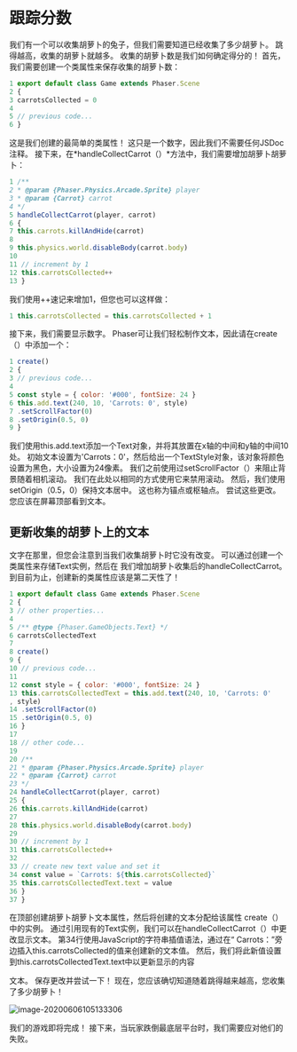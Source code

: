 # 跟踪分数

我们有一个可以收集胡萝卜的兔子，但我们需要知道已经收集了多少胡萝卜。
跳得越高，收集的胡萝卜就越多。 收集的胡萝卜数是我们如何确定得分的！
首先，我们需要创建一个类属性来保存收集的胡萝卜数：

```javascript
1 export default class Game extends Phaser.Scene
2 {
3 carrotsCollected = 0
4
5 // previous code...
6 }
```

这是我们创建的最简单的类属性！ 这只是一个数字，因此我们不需要任何JSDoc注释。
接下来，在*handleCollectCarrot（）*方法中，我们需要增加胡萝卜胡萝卜：

```javascript
1 /**
2 * @param {Phaser.Physics.Arcade.Sprite} player
3 * @param {Carrot} carrot
4 */
5 handleCollectCarrot(player, carrot)
6 {
7 this.carrots.killAndHide(carrot)
8
9 this.physics.world.disableBody(carrot.body)
10
11 // increment by 1
12 this.carrotsCollected++
13 }
```

我们使用++速记来增加1，但您也可以这样做：

```javascript
1 this.carrotsCollected = this.carrotsCollected + 1
```

接下来，我们需要显示数字。 Phaser可让我们轻松制作文本，因此请在create（）中添加一个：

```javascript
1 create()
2 {
3 // previous code...
4
5 const style = { color: '#000', fontSize: 24 }
6 this.add.text(240, 10, 'Carrots: 0', style)
7 .setScrollFactor(0)
8 .setOrigin(0.5, 0)
9 }
```

我们使用this.add.text添加一个Text对象，并将其放置在x轴的中间和y轴的中间10处。
初始文本设置为'Carrots：0'，然后给出一个TextStyle对象，该对象将颜色设置为黑色，大小设置为24像素。
我们之前使用过setScrollFactor（）来阻止背景随着相机滚动。 我们在此处以相同的方式使用它来禁用滚动。
然后，我们使用setOrigin（0.5，0）保持文本居中。 这也称为锚点或枢轴点。
尝试这些更改。 您应该在屏幕顶部看到文本。

## 更新收集的胡萝卜上的文本

文字在那里，但您会注意到当我们收集胡萝卜时它没有改变。
可以通过创建一个类属性来存储Text实例，然后在
我们增加胡萝卜收集后的handleCollectCarrot。 到目前为止，创建新的类属性应该是第二天性了！

```javascript
1 export default class Game extends Phaser.Scene
2 {
3 // other properties...
4
5 /** @type {Phaser.GameObjects.Text} */
6 carrotsCollectedText
7
8 create()
9 {
10 // previous code...
11
12 const style = { color: '#000', fontSize: 24 }
13 this.carrotsCollectedText = this.add.text(240, 10, 'Carrots: 0'
, style)
14 .setScrollFactor(0)
15 .setOrigin(0.5, 0)
16 }
17
18 // other code...
19
20 /**
21 * @param {Phaser.Physics.Arcade.Sprite} player
22 * @param {Carrot} carrot
23 */
24 handleCollectCarrot(player, carrot)
25 {
26 this.carrots.killAndHide(carrot)
27
28 this.physics.world.disableBody(carrot.body)
29
30 // increment by 1
31 this.carrotsCollected++
32
33 // create new text value and set it
34 const value = `Carrots: ${this.carrotsCollected}`
35 this.carrotsCollectedText.text = value
36 }
37 }
```

在顶部创建胡萝卜胡萝卜文本属性，然后将创建的文本分配给该属性
create（）中的实例。
通过引用现有的Text实例，我们可以在handleCollectCarrot（）中更改显示文本。
第34行使用JavaScript的字符串插值语法，通过在“ Carrots：”旁边插入this.carrotsCollected的值来创建新的文本值。
然后，我们将此新值设置到this.carrotsCollectedText.text中以更新显示的内容

文本。
保存更改并尝试一下！ 现在，您应该确切知道随着跳得越来越高，您收集了多少胡萝卜！

![image-20200606105133306](http://jikeyt.com/img/Phaser3Book/image-20200606105133306.png)

我们的游戏即将完成！
接下来，当玩家跌倒最底层平台时，我们需要应对他们的失败。